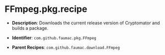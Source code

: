 # FFmpeg.pkg.recipe

- **Description**: Downloads the current release version of Cryptomator and builds a package.

- **Identifier**: `com.github.faumac.pkg.FFmpeg`

- **Parent Recipes**: `com.github.faumac.download.FFmpeg`